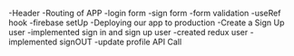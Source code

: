 -Header
-Routing of APP
-login form
-sign form
-form validation
-useRef hook
-firebase setUp
-Deploying our app to production
-Create a Sign Up user
-implemented sign in and sign up user
-created redux user
-implemented signOUT
-update profile API Call
